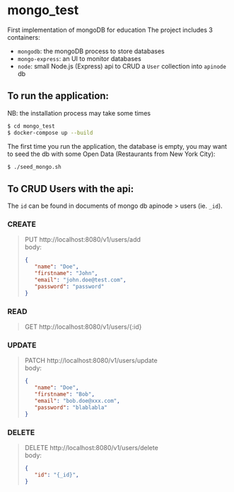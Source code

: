 # mongo_test
First implementation of mongoDB for education
The project includes 3 containers:  
- `mongodb`: the mongoDB process to store databases
- `mongo-express`: an UI to monitor databases
- `node`: small Node.js (Express) api to CRUD a `User` collection into `apinode` db

## To run the application:
NB: the installation process may take some times
```sh
$ cd mongo_test
$ docker-compose up --build
```
The first time you run the application, the database is empty, you may want to seed the db with some Open Data (Restaurants  from New York City):
```sh
$ ./seed_mongo.sh
```

## To CRUD Users with the api:
The `id` can be found in documents of mongo db apinode > users (ie. `_id`). 

### CREATE  
>PUT http://localhost:8080/v1/users/add  
> body:
>```json
>{
>    "name": "Doe",
>    "firstname": "John",
>    "email": "john.doe@test.com",
>    "password": "password"
>}
>```
### READ  
>GET http://localhost:8080/v1/users/{:id}  
### UPDATE  
>PATCH http://localhost:8080/v1/users/update  
> body:
>```json
>{
>    "name": "Doe",
>    "firstname": "Bob",
>    "email": "bob.doe@xxx.com",
>    "password": "blablabla"
>}
>```
### DELETE
>DELETE http://localhost:8080/v1/users/delete  
> body:
>```json
>{
>    "id": "{_id}",
>}
>```
